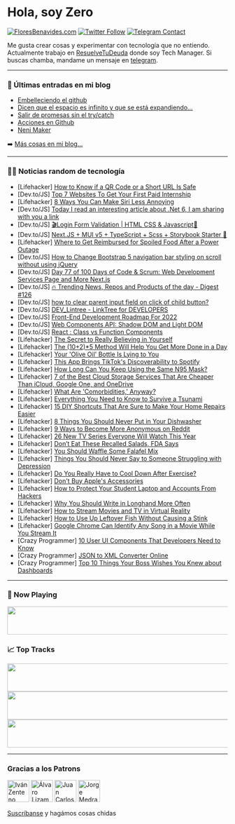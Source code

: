 # Hola, soy Zero

[![FloresBenavides.com](https://img.shields.io/website?down_message=oops&label=MiBlog&style=for-the-badge&up_message=online&url=https%3A%2F%2Ffloresbenavides.com)](https://floresbenavides.com) [![Twitter Follow](https://img.shields.io/twitter/follow/ZeroDragon?color=%231DA1F2&label=Follow&logo=twitter&logoColor=ffffff&style=for-the-badge)](https://twitter.com/zerodragon) [![Telegram Contact](https://img.shields.io/badge/escr%C3%ADbeme-ZeroDragon-%2326A5E4?style=for-the-badge&logo=telegram)](https://t.me/zerodragon)

Me gusta crear cosas y experimentar con tecnología que no entiendo.
Actualmente trabajo en [ResuelveTuDeuda](http://github.com/resuelve) donde soy Tech Manager.
Si buscas chamba, mandame un mensaje en [telegram](https://t.me/zerodragon).

---

### 📕 Últimas entradas en mi blog
<!-- BLOG-POST-LIST:START -->
- [Embelleciendo el github](https://floresbenavides.com/embelleciendo-el-github/)
- [Dicen que el espacio es infinito y que se está expandiendo…](https://floresbenavides.com/dicen-que-el-espacio-es-infinito-y-que-se-esta-expandiendo/)
- [Salir de promesas sin el try/catch](https://floresbenavides.com/salir-de-promesas-sin-el-try-catch/)
- [Acciones en Github](https://floresbenavides.com/acciones-en-github/)
- [Neni Maker](https://floresbenavides.com/neni-maker/)
<!-- BLOG-POST-LIST:END -->

➡️ [Más cosas en mi blog...](https://floresbenavides.com)

---

### 👨‍💻 Noticias random de tecnología
<!-- TECH-POSTS:START -->
- [Lifehacker] [How to Know if a QR Code or a Short URL Is Safe](https://lifehacker.com/how-to-know-if-a-qr-code-or-a-short-url-is-safe-1848346007)
- [Dev.to/JS] [Top 7 Websites To Get Your First Paid Internship](https://dev.to/thenomadevel/top-7-websites-to-get-your-first-paid-internship-39b1)
- [Lifehacker] [8 Ways You Can Make Siri Less Annoying](https://lifehacker.com/8-ways-you-can-make-siri-less-annoying-1848343339)
- [Dev.to/JS] [Today I read an interesting article about .Net 6, I am sharing with you a link](https://dev.to/endryaurum/today-i-read-an-interesting-article-about-net-6-i-am-sharing-with-you-a-link-28bh)
- [Dev.to/JS] [🎬Login Form Validation | HTML CSS &amp; Javascript🙌](https://dev.to/robsonmuniz16/login-form-validation-html-css-javascript-5alk)
- [Dev.to/JS] [Next.JS + MUI v5 + TypeScript + Scss + Storybook Starter 📕](https://dev.to/ridhoanshory/nextjs-mui-v5-typescript-scss-storybook-starter-4370)
- [Lifehacker] [Where to Get Reimbursed for Spoiled Food After a Power Outage](https://lifehacker.com/where-to-get-reimbursed-for-spoiled-food-after-a-power-1848347899)
- [Dev.to/JS] [How to Change Bootstrap 5 navigation bar styling on scroll without using jQuery](https://dev.to/sampurna/how-to-change-bootstrap-5-navigation-bar-styling-on-scroll-without-using-jquery-gka)
- [Dev.to/JS] [Day 77 of 100 Days of Code &amp; Scrum: Web Development Services Page and More Next.js](https://dev.to/rammina/day-77-of-100-days-of-code-scrum-web-development-services-page-and-more-nextjs-k26)
- [Dev.to/JS] [🔥 Trending News, Repos and Products of the day - Digest #126](https://dev.to/hackertab/trending-news-repos-and-products-of-the-day-digest-126-4n7m)
- [Dev.to/JS] [how to clear parent input field on click of child button?](https://dev.to/kallaguntaashok/how-to-clear-parent-input-field-on-click-of-child-button-3g7)
- [Dev.to/JS] [DEV_Lintree - LinkTree for DEVELOPERS](https://dev.to/fidalmathew/devlintree-linktree-for-developers-53lg)
- [Dev.to/JS] [Front-End Development Roadmap For 2022](https://dev.to/workshub/front-end-development-roadmap-for-2022-1149)
- [Dev.to/JS] [Web Components API: Shadow DOM and Light DOM](https://dev.to/workshub/web-components-api-shadow-dom-and-light-dom-4jab)
- [Dev.to/JS] [React : Class vs Function Components](https://dev.to/ahtrahdis7/react-class-vs-function-components-j85)
- [Lifehacker] [The Secret to Really Believing in Yourself](https://lifehacker.com/the-secret-to-really-believing-in-yourself-1848348079)
- [Lifehacker] [The &lpar;10+2&rpar;*5 Method Will Help You Get More Done in a Day](https://lifehacker.com/the-10-2-5-method-will-help-you-get-more-done-in-a-da-1848347801)
- [Lifehacker] [Your &#39;Olive Oil&#39; Bottle Is Lying to You](https://lifehacker.com/your-olive-oil-bottle-is-lying-to-you-1848346076)
- [Lifehacker] [This App Brings TikTok&#39;s Discoverability to Spotify](https://lifehacker.com/this-app-brings-tiktoks-discoverability-to-spotify-1848345114)
- [Lifehacker] [How Long Can You Keep Using the Same N95 Mask?](https://lifehacker.com/how-long-can-you-keep-using-the-same-n95-mask-1848345117)
- [Lifehacker] [7 of the Best Cloud Storage Services That Are Cheaper Than iCloud, Google One, and OneDrive](https://lifehacker.com/7-of-the-best-cloud-storage-services-that-are-cheaper-t-1848337152)
- [Lifehacker] [What Are &#39;Comorbidities,&#39; Anyway?](https://lifehacker.com/what-are-comorbidities-anyway-1848346305)
- [Lifehacker] [Everything You Need to Know to Survive a Tsunami](https://lifehacker.com/everything-you-need-to-know-to-survive-a-tsunami-1848345538)
- [Lifehacker] [15 DIY Shortcuts That Are Sure to Make Your Home Repairs Easier](https://lifehacker.com/15-diy-shortcuts-that-are-sure-to-make-your-home-repair-1848344693)
- [Lifehacker] [8 Things You Should Never Put in Your Dishwasher](https://lifehacker.com/8-things-you-should-never-put-in-your-dishwasher-1848341293)
- [Lifehacker] [9 Ways to Become More Anonymous on Reddit](https://lifehacker.com/9-ways-to-become-more-anonymous-on-reddit-1848343187)
- [Lifehacker] [26 New TV Series Everyone Will Watch This Year](https://lifehacker.com/26-new-tv-series-everyone-will-watch-this-year-1848329491)
- [Lifehacker] [Don’t Eat These Recalled Salads, FDA Says](https://lifehacker.com/don-t-eat-these-recalled-salads-fda-says-1848344484)
- [Lifehacker] [You Should Waffle Some Falafel Mix](https://lifehacker.com/you-should-waffle-some-falafel-mix-1848341955)
- [Lifehacker] [Things You Should Never Say to Someone Struggling with Depression](https://lifehacker.com/things-you-should-never-say-to-someone-struggling-with-1848341256)
- [Lifehacker] [Do You Really Have to Cool Down After Exercise?](https://lifehacker.com/do-you-really-have-to-cool-down-after-exercise-1848341365)
- [Lifehacker] [Don&#39;t Buy Apple&#39;s Accessories](https://lifehacker.com/dont-buy-apples-accessories-1848340426)
- [Lifehacker] [How to Protect Your Student Laptop and Accounts From Hackers](https://lifehacker.com/how-to-protect-your-student-laptop-and-accounts-from-ha-1848245958)
- [Lifehacker] [Why You Should Write in Longhand More Often](https://lifehacker.com/why-you-should-write-in-longhand-more-often-1848339416)
- [Lifehacker] [How to Stream Movies and TV in Virtual Reality](https://lifehacker.com/how-to-stream-movies-and-tv-in-virtual-reality-1848340674)
- [Lifehacker] [How to Use Up Leftover Fish Without Causing a Stink](https://lifehacker.com/how-to-use-up-leftover-fish-without-causing-a-stink-1848339763)
- [Lifehacker] [Google Chrome Can Identify Any Song in a Movie While You Stream It](https://lifehacker.com/google-chrome-can-identify-any-song-in-a-movie-while-yo-1848338495)
- [Crazy Programmer] [10 User UI Components That Developers Need to Know](https://www.thecrazyprogrammer.com/2022/01/user-ui-components-that-developers-need-to-know.html)
- [Crazy Programmer] [JSON to XML Converter Online](https://www.thecrazyprogrammer.com/2022/01/json-to-xml-converter.html)
- [Crazy Programmer] [Top 10 Things Your Boss Wishes You Knew about Dashboards](https://www.thecrazyprogrammer.com/2022/01/top-10-things-your-boss-wishes-you-knew-about-dashboards.html)<!-- TECH-POSTS:END -->

---

### 🎵 Now Playing
<a href="https://spotify-now-playing-dun.vercel.app/now-playing?open"><img src="https://spotify-now-playing-dun.vercel.app/now-playing" width="540" height="64"></a>

### 📈 Top Tracks
<a href="https://spotify-now-playing-dun.vercel.app/top-tracks?i=1&open"><img src="https://spotify-now-playing-dun.vercel.app/top-tracks?i=1" width="540" height="64"></a>
<a href="https://spotify-now-playing-dun.vercel.app/top-tracks?i=2&open"><img src="https://spotify-now-playing-dun.vercel.app/top-tracks?i=2" width="540" height="64"></a>
<a href="https://spotify-now-playing-dun.vercel.app/top-tracks?i=3&open"><img src="https://spotify-now-playing-dun.vercel.app/top-tracks?i=3" width="540" height="64"></a>

---

### Gracias a los Patrons
[<img src="https://avatars.githubusercontent.com/u/243380?v=4" alt="Iván Zenteno" width="50px">](https://github.com/k001) [<img src="https://avatars.githubusercontent.com/u/19955639?v=4" alt="Álvaro Lizama" width="50px">](https://github.com/alvarolizama) [<img src="https://avatars.githubusercontent.com/u/2718753?v=4" alt="Juan Carlos Ruiz" width="50px">](https://github.com/JuanCrg90) [<img src="https://avatars.githubusercontent.com/u/37025?v=4" alt="Jorge Medrano" width="50px">](https://github.com/h1pp1e) 

[Suscríbanse](https://www.patreon.com/zerodragon) y hagámos cosas chidas
